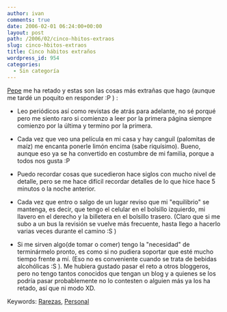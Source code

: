 ```yaml
---
author: ivan
comments: true
date: 2006-02-01 06:24:00+00:00
layout: post
path: /2006/02/cinco-hbitos-extraos
slug: cinco-hbitos-extraos
title: Cinco hábitos extraños
wordpress_id: 954
categories:
  - Sin categoría
---
```


[Pepe](https://pepezurita.blogspot.com/2006/01/cinco-extraos-hbitos.html) me ha retado y estas son las cosas más extrañas que hago (aunque me tardé un poquito en responder :P ) :

- Leo periódicos así como revistas de atrás para adelante, no sé porqué pero me siento raro si comienzo a leer por la primera página siempre comienzo por la última y termino por la primera.
- Cada vez que veo una película en mi casa y hay canguil (palomitas de maíz) me encanta ponerle limón encima (sabe riquísimo). Bueno, aunque eso ya se ha convertido en costumbre de mi familia, porque a todos nos gusta :P

- Puedo recordar cosas que sucedieron hace siglos con mucho nivel de detalle, pero se me hace difícil recordar detalles de lo que hice hace 5 minutos o la noche anterior.
- Cada vez que entro o salgo de un lugar reviso que mi "equilibrio" se mantenga, es decir, que tengo el celular en el bolsillo izquierdo, mi llavero en el derecho y la billetera en el bolsillo trasero. (Claro que si me subo a un bus la revisión se vuelve más frecuente, hasta llego a hacerlo varias veces durante el camino :S )

- Si me sirven algo(de tomar o comer) tengo la "necesidad" de terminármelo pronto, es como si no pudiera soportar que esté mucho tiempo frente a mí. (Eso no es conveniente cuando se trata de bebidas alcohólicas :S ).
  Me hubiera gustado pasar el reto a otros bloggeros, pero no tengo tantos conocidos que tengan un blog y a quienes se los podría pasar probablemente no lo contesten o alguien más ya los ha retado, así que ni modo XD.

Keywords: [Rarezas](https://www.technorati.com/tags/rarezas), [Personal](https://www.technorati.com/tags/personal)
